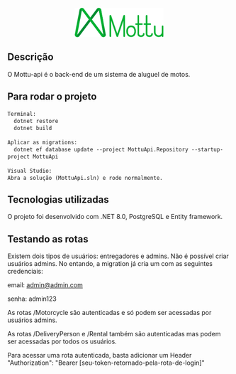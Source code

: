 <p align="center">
  <img src="./mottu_logo.png" width="200" alt="Mottu Logo" />
</p>

## Descrição

O Mottu-api é o back-end de um sistema de aluguel de motos.

## Para rodar o projeto
```
Terminal:
  dotnet restore
  dotnet build

Aplicar as migrations:
  dotnet ef database update --project MottuApi.Repository --startup-project MottuApi

Visual Studio:
Abra a solução (MottuApi.sln) e rode normalmente.
```
## Tecnologias utilizadas
O projeto foi desenvolvido com .NET 8.0, PostgreSQL e Entity framework.

## Testando as rotas
Existem dois tipos de usuários: entregadores e admins. Não é possível criar usuários admins. No entando, a migration já cria um com as seguintes credenciais:

email: admin@admin.com

senha: admin123

As rotas /Motorcycle são autenticadas e só podem ser acessadas por usuários admins.

As rotas /DeliveryPerson e /Rental também são autenticadas mas podem ser acessadas por todos os usuários.

Para acessar uma rota autenticada, basta adicionar um Header "Authorization": "Bearer [seu-token-retornado-pela-rota-de-login]"
